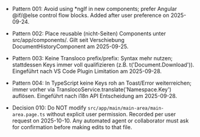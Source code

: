 - Pattern 001: Avoid using *ngIf in new components; prefer Angular @if/@else control flow blocks. Added after user preference on 2025-09-24.
- Pattern 002: Place reusable (nicht-Seiten) Components unter src/app/components/. Gilt seit Verschiebung DocumentHistoryComponent am 2025-09-25.
- Pattern 003: Keine Transloco prefix/prefix: Syntax mehr nutzen; stattdessen Keys immer voll qualifizieren (z.B. t('Document.Download')). Eingeführt nach VS Code Plugin Limitation am 2025-09-28.
- Pattern 004: In TypeScript keine Keys roh an Toast/Error weiterreichen; immer vorher via TranslocoService.translate('Namespace.Key') auflösen. Eingeführt nach i18n API Entscheidung am 2025-09-28.

- Decision 010: Do NOT modify `src/app/main/main-area/main-area.page.ts` without explicit user permission. Recorded per user request on 2025-10-10. Any automated agent or collaborator must ask for confirmation before making edits to that file.
